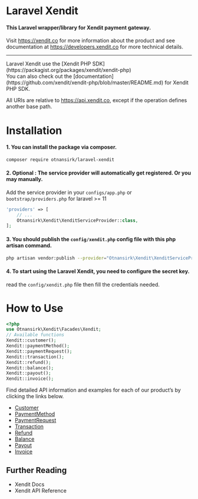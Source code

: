 # Laravel Xendit
#### This Laravel wrapper/library for Xendit payment gateway.
Visit https://xendit.co for more information about the product and see documentation at https://developers.xendit.co for more technical details.
<hr/>
Laravel Xendit use the [Xendit PHP SDK](https://packagist.org/packages/xendit/xendit-php)
</br>
You can also check out the [documentation](https://github.com/xendit/xendit-php/blob/master/README.md) for Xendit PHP SDK.

All URIs are relative to https://api.xendit.co, except if the operation defines another base path.

# Installation

#### 1. You can install the package via composer.
```sh
composer require otnansirk/laravel-xendit
```

#### 2. Optional : The service provider will automatically get registered. Or you may manually.
Add the service provider in your `configs/app.php` or `bootstrap/providers.php` for laravel >= 11
```php
'providers' => [
    // ...
    Otnansirk\Xendit\XenditServiceProvider::class,
];
```

#### 3. You should publish the `config/xendit.php` config file with this php artisan command.
```sh
php artisan vendor:publish --provider="Otnansirk\Xendit\XenditServiceProvider"
```

#### 4. To start using the Laravel Xendit, you need to configure the secret key.
read the `config/xendit.php` file then fill the credentials needed.

# How to Use
```php
<?php
use Otnansirk\Xendit\Facades\Xendit;
// Available functions
Xendit::customer();
Xendit::paymentMethod();
Xendit::paymentRequest();
Xendit::transaction();
Xendit::refund();
Xendit::balance();
Xendit::payout();
Xendit::invoice();

```

Find detailed API information and examples for each of our product’s by clicking the links below.

* [Customer](docs/Customer.md)
* [PaymentMethod](docs/PaymentMethod.md)
* [PaymentRequest](docs/PaymentRequest.md)
* [Transaction](docs/Transaction.md)
* [Refund](docs/Refund.md)
* [Balance](docs/Balance.md)
* [Payout](docs/Payout.md)
* [Invoice](docs/Invoice.md)

## Further Reading

* Xendit Docs
* Xendit API Reference